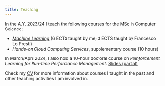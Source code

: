 ```yaml
---
title: Teaching
---
```


In the A.Y. 2023/24 I teach the following courses for the MSc in Computer
Science:

- [*Machine Learning*](http://www.ce.uniroma2.it/courses/ml2324/) (6 ECTS taught by me; 3 ECTS taught by Francesco Lo
  Presti)
- *Hands-on Cloud Computing Services*, supplementary course (10 hours)

In March/April 2024, I also hold a 10-hour doctoral course on *Reinforcement
Learning for Run-time Performance Management*. [Slides
(partial)](/slides/RL-Roma2.pdf)


Check my [CV](/cv.pdf) for 
more information about courses I taught in the past and other teaching
activities I am involved in.
